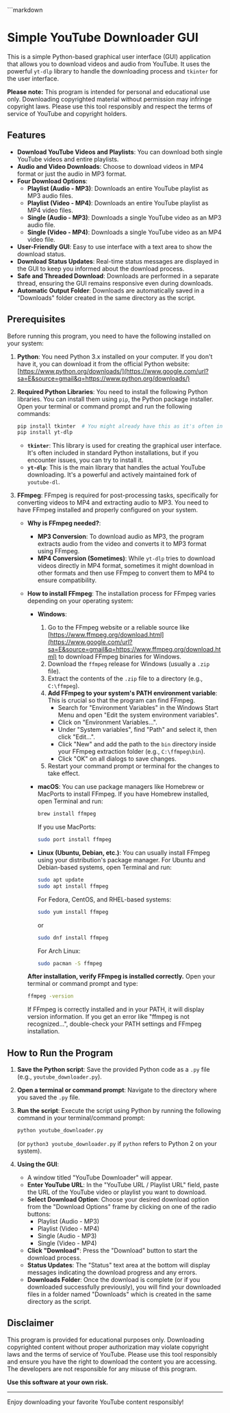 \`\`\`markdown

# Simple YouTube Downloader GUI

This is a simple Python-based graphical user interface (GUI) application that allows you to download videos and audio from YouTube. It uses the powerful `yt-dlp` library to handle the downloading process and `tkinter` for the user interface.

**Please note:** This program is intended for personal and educational use only. Downloading copyrighted material without permission may infringe copyright laws. Please use this tool responsibly and respect the terms of service of YouTube and copyright holders.

## Features

  * **Download YouTube Videos and Playlists**: You can download both single YouTube videos and entire playlists.
  * **Audio and Video Downloads**: Choose to download videos in MP4 format or just the audio in MP3 format.
  * **Four Download Options**:
      * **Playlist (Audio - MP3)**: Downloads an entire YouTube playlist as MP3 audio files.
      * **Playlist (Video - MP4)**: Downloads an entire YouTube playlist as MP4 video files.
      * **Single (Audio - MP3)**: Downloads a single YouTube video as an MP3 audio file.
      * **Single (Video - MP4)**: Downloads a single YouTube video as an MP4 video file.
  * **User-Friendly GUI**:  Easy to use interface with a text area to show the download status.
  * **Download Status Updates**:  Real-time status messages are displayed in the GUI to keep you informed about the download process.
  * **Safe and Threaded Download**: Downloads are performed in a separate thread, ensuring the GUI remains responsive even during downloads.
  * **Automatic Output Folder**: Downloads are automatically saved in a "Downloads" folder created in the same directory as the script.

## Prerequisites

Before running this program, you need to have the following installed on your system:

1.  **Python**: You need Python 3.x installed on your computer. If you don't have it, you can download it from the official Python website: [https://www.python.org/downloads/](https://www.google.com/url?sa=E&source=gmail&q=https://www.python.org/downloads/)

2.  **Required Python Libraries**: You need to install the following Python libraries. You can install them using `pip`, the Python package installer. Open your terminal or command prompt and run the following commands:

    ```bash
    pip install tkinter  # You might already have this as it's often included with Python
    pip install yt-dlp
    ```

      * **`tkinter`**: This library is used for creating the graphical user interface. It's often included in standard Python installations, but if you encounter issues, you can try to install it.
      * **`yt-dlp`**: This is the main library that handles the actual YouTube downloading. It's a powerful and actively maintained fork of `youtube-dl`.

3.  **FFmpeg**: FFmpeg is required for post-processing tasks, specifically for converting videos to MP4 and extracting audio to MP3. You need to have FFmpeg installed and properly configured on your system.

      * **Why is FFmpeg needed?**:

          * **MP3 Conversion**: To download audio as MP3, the program extracts audio from the video and converts it to MP3 format using FFmpeg.
          * **MP4 Conversion (Sometimes)**: While `yt-dlp` tries to download videos directly in MP4 format, sometimes it might download in other formats and then use FFmpeg to convert them to MP4 to ensure compatibility.

      * **How to install FFmpeg**:
        The installation process for FFmpeg varies depending on your operating system:

          * **Windows**:

            1.  Go to the FFmpeg website or a reliable source like [https://www.ffmpeg.org/download.html](https://www.google.com/url?sa=E&source=gmail&q=https://www.ffmpeg.org/download.html) to download FFmpeg binaries for Windows.
            2.  Download the `ffmpeg` release for Windows (usually a `.zip` file).
            3.  Extract the contents of the `.zip` file to a directory (e.g., `C:\ffmpeg`).
            4.  **Add FFmpeg to your system's PATH environment variable**: This is crucial so that the program can find FFmpeg.
                  * Search for "Environment Variables" in the Windows Start Menu and open "Edit the system environment variables".
                  * Click on "Environment Variables...".
                  * Under "System variables", find "Path" and select it, then click "Edit...".
                  * Click "New" and add the path to the `bin` directory inside your FFmpeg extraction folder (e.g., `C:\ffmpeg\bin`).
                  * Click "OK" on all dialogs to save changes.
            5.  Restart your command prompt or terminal for the changes to take effect.

          * **macOS**:
            You can use package managers like Homebrew or MacPorts to install FFmpeg. If you have Homebrew installed, open Terminal and run:

            ```bash
            brew install ffmpeg
            ```

            If you use MacPorts:

            ```bash
            sudo port install ffmpeg
            ```

          * **Linux (Ubuntu, Debian, etc.)**:
            You can usually install FFmpeg using your distribution's package manager. For Ubuntu and Debian-based systems, open Terminal and run:

            ```bash
            sudo apt update
            sudo apt install ffmpeg
            ```

            For Fedora, CentOS, and RHEL-based systems:

            ```bash
            sudo yum install ffmpeg
            ```

            or

            ```bash
            sudo dnf install ffmpeg
            ```

            For Arch Linux:

            ```bash
            sudo pacman -S ffmpeg
            ```

        **After installation, verify FFmpeg is installed correctly.** Open your terminal or command prompt and type:

        ```bash
        ffmpeg -version
        ```

        If FFmpeg is correctly installed and in your PATH, it will display version information. If you get an error like "ffmpeg is not recognized...", double-check your PATH settings and FFmpeg installation.

## How to Run the Program

1.  **Save the Python script**: Save the provided Python code as a `.py` file (e.g., `youtube_downloader.py`).

2.  **Open a terminal or command prompt**: Navigate to the directory where you saved the `.py` file.

3.  **Run the script**: Execute the script using Python by running the following command in your terminal/command prompt:

    ```bash
    python youtube_downloader.py
    ```

    (or `python3 youtube_downloader.py` if `python` refers to Python 2 on your system).

4.  **Using the GUI**:

      * A window titled "YouTube Downloader" will appear.
      * **Enter YouTube URL**: In the "YouTube URL / Playlist URL" field, paste the URL of the YouTube video or playlist you want to download.
      * **Select Download Option**: Choose your desired download option from the "Download Options" frame by clicking on one of the radio buttons:
          * Playlist (Audio - MP3)
          * Playlist (Video - MP4)
          * Single (Audio - MP3)
          * Single (Video - MP4)
      * **Click "Download"**: Press the "Download" button to start the download process.
      * **Status Updates**: The "Status" text area at the bottom will display messages indicating the download progress and any errors.
      * **Downloads Folder**: Once the download is complete (or if you downloaded successfully previously), you will find your downloaded files in a folder named "Downloads" which is created in the same directory as the script.

## Disclaimer

This program is provided for educational purposes only. Downloading copyrighted content without proper authorization may violate copyright laws and the terms of service of YouTube. Please use this tool responsibly and ensure you have the right to download the content you are accessing. The developers are not responsible for any misuse of this program.

**Use this software at your own risk.**

-----

Enjoy downloading your favorite YouTube content responsibly\!

```
```
